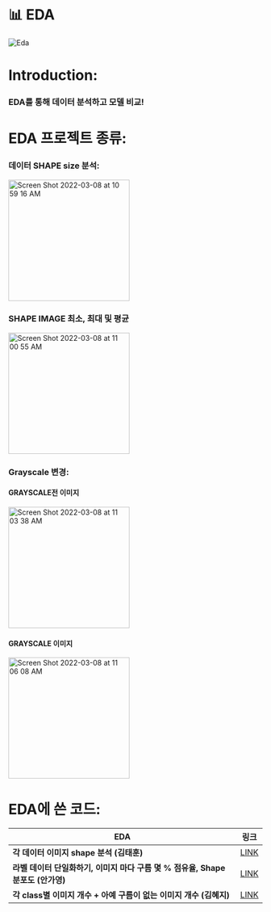 # 📊 EDA
![Eda](https://user-images.githubusercontent.com/79895378/157150213-a86167ce-c62c-4270-a8c4-d956886fbb58.jpeg)

# Introduction:
### EDA를 통해 데이터 분석하고 모델 비교!

# EDA 프로젝트 종류:

### 데이터 SHAPE size 분석:
<img width="240" alt="Screen Shot 2022-03-08 at 10 59 16 AM" src="https://user-images.githubusercontent.com/79895378/157152166-41c80333-32f8-48ad-ba49-fb7aca209441.png">

### SHAPE IMAGE 최소, 최대 및 평균
<img width="240" alt="Screen Shot 2022-03-08 at 11 00 55 AM" src="https://user-images.githubusercontent.com/79895378/157152198-fcf588ab-8b90-4a9b-a931-01692204daa9.png">


### Grayscale 변경:

#### GRAYSCALE전 이미지
<img width="240" alt="Screen Shot 2022-03-08 at 11 03 38 AM" src="https://user-images.githubusercontent.com/79895378/157152209-ad702a7d-385b-4c07-a3e9-46de4cf35a91.png">

#### GRAYSCALE 이미지
<img width="240" alt="Screen Shot 2022-03-08 at 11 06 08 AM" src="https://user-images.githubusercontent.com/79895378/157152226-451254df-5127-4ed4-9e4c-3bdd19a65ca0.png">

# EDA에 쓴 코드:

| EDA   | 링크 |
| ------------- | ------------- |
| **각 데이터 이미지 shape 분석 (김태훈)**  | [LINK](https://github.com/grromyroom/EDA/blob/main/EDA/%ED%83%9C%ED%9B%88_EDA.ipynb)  |
| **라벨 데이터 단일화하기, 이미지 마다 구름 몇 % 점유율, Shape 분포도  (안가영)**  | [LINK](https://www.google.com)   |
| **각 class별 이미지 개수 + 아예 구름이 없는 이미지 개수 (김혜지)** | [LINK](https://www.google.com) |
